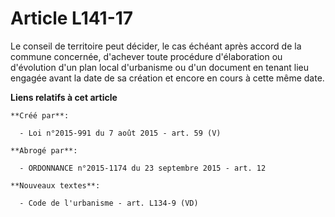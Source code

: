 # Article L141-17

Le conseil de territoire peut décider, le cas échéant après accord de la commune concernée, d'achever toute procédure
d'élaboration ou d'évolution d'un plan local d'urbanisme ou d'un document en tenant lieu engagée avant la date de sa création
et encore en cours à cette même date.

**Liens relatifs à cet article**

	**Créé par**:

	  - Loi n°2015-991 du 7 août 2015 - art. 59 (V)

	**Abrogé par**:

	  - ORDONNANCE n°2015-1174 du 23 septembre 2015 - art. 12

	**Nouveaux textes**:

	  - Code de l'urbanisme - art. L134-9 (VD)
